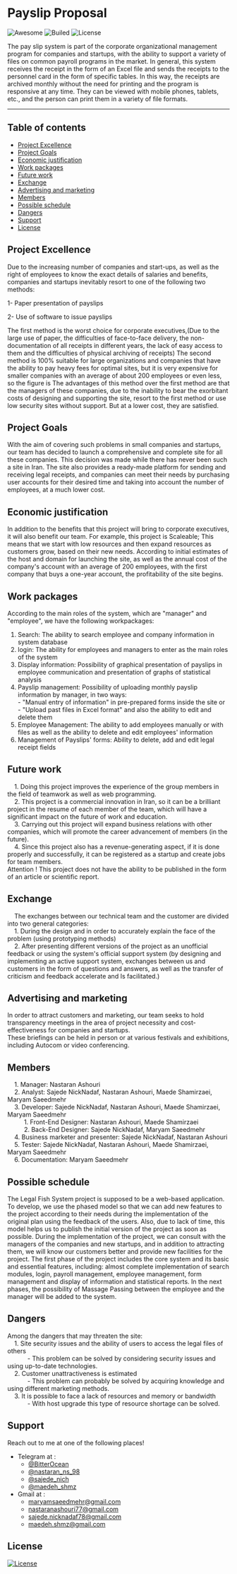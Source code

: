 # **Payslip Proposal**
![Awesome](https://cdn.rawgit.com/sindresorhus/awesome/d7305f38d29fed78fa85652e3a63e154dd8e8829/media/badge.svg)
![Builed](https://img.shields.io/badge/build-pending-yellowgreen)
![License](https://img.shields.io/packagist/l/doctrine/orm)  

  
The pay slip system is part of the corporate organizational management program for companies and startups,
with the ability to support a variety of files on common payroll programs in the market.
In general, this system receives the receipt in the form of an Excel file and sends the receipts 
to the personnel card in the form of specific tables.
In this way, the receipts are archived monthly without the need for printing and the program is 
responsive at any time. They can be viewed with mobile phones, tablets, etc., and the person can print them 
in a variety of file formats.
 
 
---
## **Table of contents**
- [Project Excellence](#Project-Excellence)
- [Project Goals](#Project-Goals)
- [Economic justification](#Economic-justification)
- [Work packages](#Work-packages)
- [Future work](#Future-work)
- [Exchange](#Exchange)
- [Advertising and marketing](#Advertising-and-marketing)
- [Members](#Members)
- [Possible schedule](#Possible-schedule)
- [Dangers](#Dangers)
- [Support](#Support)
- [License](#License)
 
 
## **Project Excellence**

Due to the increasing number of companies and start-ups, as well as the right of employees to know 
the exact details of salaries and benefits, companies and startups inevitably resort to one of the following two methods:  

  1- Paper presentation of payslips  
  
  2- Use of software to issue payslips  
  
The first method is the worst choice for corporate executives,(Due to the large use of paper, 
the difficulties of face-to-face delivery, the non-documentation of all receipts in different years,
the lack of easy access to them and the difficulties of physical archiving of receipts)
The second method is 100% suitable for large organizations and companies that have the ability to pay
heavy fees for optimal sites, but it is very expensive for smaller companies with an average of 
about 200 employees or even less, so the figure is The advantages of this method over the first method 
are that the managers of these companies, due to the inability to bear the exorbitant costs of designing
and supporting the site, resort to the first method or use low security sites without support. 
But at a lower cost, they are satisfied.
 
 
## **Project Goals**

With the aim of covering such problems in small companies and startups, our team has decided to launch 
a comprehensive and complete site for all these companies. This decision was made while there has never
been such a site in Iran. The site also provides a ready-made platform for sending and receiving legal 
receipts, and companies can meet their needs by purchasing user accounts for their desired time and taking 
into account the number of employees, at a much lower cost.
 
 
## **Economic justification**

In addition to the benefits that this project will bring to corporate executives, it will also benefit our team.
For example, this project is Scaleable; This means that we start with low resources and then expand resources as 
customers grow, based on their new needs. According to initial estimates of the host and domain for launching the 
site, as well as the annual cost of the company's account with an average of 200 employees, with the first company 
that buys a one-year account, the profitability of the site begins.


## **Work packages** 

According to the main roles of the system, which are "manager" and "employee", we have the following workpackages:
  1. Search: The ability to search employee and company information in system database
  2. login: The ability for employees and managers to enter as the main roles of the system
  3. Display information: Possibility of graphical presentation of payslips in employee communication and presentation of graphs of statistical analysis
  4. Payslip management: Possibility of uploading monthly payslip information by manager, in two ways:  
    - "Manual entry of information" in pre-prepared forms inside the site or  
    - "Upload past files in Excel format" and also the ability to edit and delete them  
  5. Employee Management: The ability to add employees manually or with files as well as the ability to delete and edit employees' information
  6. Management of Payslips' forms: Ability to delete, add and edit legal receipt fields


## **Future work**  

    1. Doing this project improves the experience of the group members in the field of teamwork as well as web programming.  
    2. This project is a commercial innovation in Iran, so it can be a brilliant project in the resume of each member of the team,
    which will have a significant impact on the future of work and education.  
    3. Carrying out this project will expand business relations with other companies, which will promote the career advancement 
    of members (in the future).  
    4. Since this project also has a revenue-generating aspect, if it is done properly and successfully, it can be registered as
    a startup and create jobs for team members.  
Attention ! This project does not have the ability to be published in the form of an article or scientific report.  


## **Exchange**  

    The exchanges between our technical team and the customer are divided into two general categories:  
    1. During the design and in order to accurately explain the face of the problem (using prototyping methods)  
    2. After presenting different versions of the project as an unofficial feedback or using the system's official 
    support system (by designing and implementing an active support system, exchanges between us and customers 
    in the form of questions and answers, as well as the transfer of criticism and feedback accelerate and Is facilitated.)  


## **Advertising and marketing**  

In order to attract customers and marketing, our team seeks to hold transparency meetings in the area of project 
necessity and cost-effectiveness for companies and startups.  
These briefings can be held in person or at various festivals and exhibitions, including Autocom or video conferencing.  


## **Members**  

    1. Manager: Nastaran Ashouri  
    2. Analyst: Sajede NickNadaf, Nastaran Ashouri, Maede Shamirzaei, Maryam Saeedmehr  
    3. Developer: Sajede NickNadaf, Nastaran Ashouri, Maede Shamirzaei, Maryam Saeedmehr  
       &emsp; 1. Front-End Designer: Nastaran Ashouri, Maede Shamirzaei  
       &emsp; 2. Back-End Designer: Sajede NickNadaf, Maryam Saeedmehr  
    4. Business marketer and presenter: Sajede NickNadaf, Nastaran Ashouri  
    5. Tester: Sajede NickNadaf, Nastaran Ashouri, Maede Shamirzaei, Maryam Saeedmehr  
    6. Documentation: Maryam Saeedmehr  


## **Possible schedule**

The Legal Fish System project is supposed to be a web-based application.
To develop, we use the phased model so that we can add new features to the project according to their needs 
during the implementation of the original plan using the feedback of the users. Also, due to lack of time, 
this model helps us to publish the initial version of the project as soon as possible. During the implementation
of the project, we can consult with the managers of the companies and new startups, and in addition to attracting
them, we will know our customers better and provide new facilities for the project.
The first phase of the project includes the core system and its basic and essential features, including: almost complete implementation of search modules, login, payroll management, employee management, form management and display of information and statistical reports.
In the next phases, the possibility of Massage Passing between the employee and the manager will be added to the system.

## **Dangers**  

Among the dangers that may threaten the site:  
    1. Site security issues and the ability of users to access the legal files of others  
       &emsp; - This problem can be solved by considering security issues and using up-to-date technologies.  
    2. Customer unattractiveness is estimated  
       &emsp; - This problem can probably be solved by acquiring knowledge and using different marketing methods.  
    3. It is possible to face a lack of resources and memory or bandwidth  
       &emsp; - With host upgrade this type of resource shortage can be solved.  


## **Support**

Reach out to me at one of the following places!

- Telegram at :
    - <a href="https://t.me/BitterOcean" target="_blank">@BitterOcean</a>
    - <a href="https://t.me/nastaran_ns_98" target="_blank">@nastaran_ns_98</a>
    - <a href="https://t.me/sajede_nich" target="_blank">@sajede_nich</a>
    - <a href="https://t.me/maedeh_shmz" target="_blank">@maedeh_shmz</a>
- Gmail at :
    - <a href="mailto:maryamsaeedmehr@gmail.com" target="_blank">maryamsaeedmehr@gmail.com</a>
    - <a href="mailto:nastaranashouri77@gmail.com" target="_blank">nastaranashouri77@gmail.com</a>
    - <a href="mailto:sajede.nicknadaf78@gmail.com" target="_blank">sajede.nicknadaf78@gmail.com</a>
    - <a href="mailto:maedeh.shmz@gmail.com" target="_blank">maedeh.shmz@gmail.com</a>
 
 
## **License**

[![License](https://img.shields.io/:license-mit-blue.svg?style=flat-square)](http://badges.mit-license.org)

